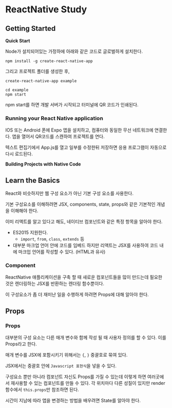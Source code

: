 # ReactNative Study

## Getting Started

__Quick Start__

Node가 설치되어있는 가정하에 아래와 같은 코드로 글로벌하게 설치한다.

```
npm install -g create-react-native-app
```

그리고 프로젝트 폴더를 생성한 후, 

```
create-react-native-app example

cd example
npm start
```
npm start를 하면 개발 서버가 시작되고 터미널에 QR 코드가 인쇄된다.

### Running your React Native application 

IOS 또는 Android 폰에 Expo 앱을 설치하고, 컴퓨터와 동일한 무선 네트워크에 연결한다. 앱을 열어서 QR코드를 스캔하여 프로젝트를 연다.

텍스트 편집기에서 App.js를 열고 일부를 수정한뒤 저장하면 응용 프로그램이 자동으로 다시 로드된다. 


__Building Projects with Native Code__



## Learn the Basics

React와 비슷하지만 웹 구성 요소가 아닌 기본 구성 요소를 사용한다.

기본 구성요소를 이해하려면 JSX, components, state, props와 같은 기본적인 개념을 이해해야 한다.

이미 리액트를 알고 있다고 해도, 네이티브 컴포넌트와 같은 특정 항목을 알아야 한다.

- ES2015 지원한다.
  - `import`, `from`, `class`, `extends` 등
- 대부분 마크업 언어 안에 코드를 임베드 하지만 리액트는 JSX를 사용하여 코드 내에 마크업 언어를 작성할 수 있다. (HTML과 유사)

### Component

ReactNative 애플리케이션을 구축 할 때 새로운 컴포넌트들을 많이 만드는데 필요한 것은 렌더링하는 JSX를 반환하는 렌더링 함수뿐이다.

이 구성요소가 좀 더 재미난 일을 수행하게 하려면 Props에 대해 알아야 한다. 

## Props

### Props

대부분의 구성 요소는 다른 매개 변수와 함께 작성 될 때 사용자 정의를 할 수 있다. 이를 Props라고 한다. 

매개 변수를 JSX에 포함시키기 위해서는  `{`, `}` 중괄호로 묶여 있다. 

JSX에서는 중괄호 안에 `Javascript 표현식`을 넣을 수 있다.

구성요소 뿐만 아니라 컴포넌트 자신도 Props를 가질 수 있는데 이렇게 하면 여러곳에서 재사용할 수 있는 컴포넌트를 만들 수 있다. 각 위치마다 다른 성질이 있지만 render 함수에서 `this.props`만 참조하면 된다.

시간이 지남에 따라 앱을 변경하는 방법을 배우려면 State를 알아야 한다.